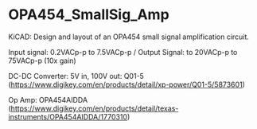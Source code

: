 # OPA454_SmallSig_Amp
KiCAD: Design and layout of an OPA454 small signal amplification circuit. 

Input signal: 0.2VACp-p to 7.5VACp-p / Output Signal: to 20VACp-p to 75VACp-p (10x gain)

DC-DC Converter: 5V in, 100V out: Q01-5 (https://www.digikey.com/en/products/detail/xp-power/Q01-5/5873601)

Op Amp: OPA454AIDDA (https://www.digikey.com/en/products/detail/texas-instruments/OPA454AIDDA/1770310)
